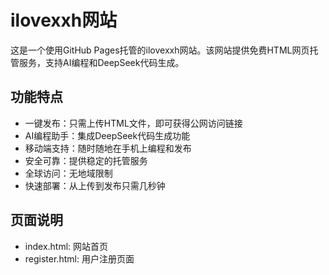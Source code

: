 # ilovexxh网站

这是一个使用GitHub Pages托管的ilovexxh网站。该网站提供免费HTML网页托管服务，支持AI编程和DeepSeek代码生成。

## 功能特点

- 一键发布：只需上传HTML文件，即可获得公网访问链接
- AI编程助手：集成DeepSeek代码生成功能
- 移动端支持：随时随地在手机上编程和发布
- 安全可靠：提供稳定的托管服务
- 全球访问：无地域限制
- 快速部署：从上传到发布只需几秒钟

## 页面说明

- index.html: 网站首页
- register.html: 用户注册页面